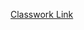 [Classwork Link](https://docs.google.com/document/d/17QtbCoAtWH1LAT3Zhx6Q_0OV4bg0btvirSznL08SOeo/edit)
